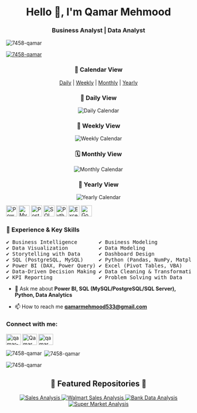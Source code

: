 <h1 align="center">Hello 👋, I'm Qamar Mehmood</h1>
<h3 align="center"> Business Analyst | Data Analyst</h3>

<p align="left"> <img src="https://komarev.com/ghpvc/?username=7458-qamar&label=Profile%20views&color=0e75b6&style=flat" alt="7458-qamar" /> </p>

<p align="left"> <a href="https://github.com/ryo-ma/github-profile-trophy"><img src="https://github-profile-trophy.vercel.app/?username=7458-qamar" alt="7458-qamar" /></a> </p>

<!-- Calendar View Selector -->
<h3 align="center">📅 Calendar View</h3>
<p align="center">
  <a href="#daily-view">Daily</a> |
  <a href="#weekly-view">Weekly</a> |
  <a href="#monthly-view">Monthly</a> |
  <a href="#yearly-view">Yearly</a>
</p>

<!-- Daily View -->
<h3 id="daily-view" align="center">📆 Daily View</h3>
<div align="center">
  <img src="https://via.placeholder.com/800x200?text=Daily+Calendar+View" alt="Daily Calendar">
</div>

<!-- Weekly View -->
<h3 id="weekly-view" align="center">📅 Weekly View</h3>
<div align="center">
  <img src="https://via.placeholder.com/800x400?text=Weekly+Calendar+View" alt="Weekly Calendar">
</div>

<!-- Monthly View -->
<h3 id="monthly-view" align="center">🗓 Monthly View</h3>
<div align="center">
  <img src="https://via.placeholder.com/800x600?text=Monthly+Calendar+View" alt="Monthly Calendar">
</div>

<!-- Yearly View -->
<h3 id="yearly-view" align="center">📅 Yearly View</h3>
<div align="center">
  <img src="https://via.placeholder.com/800x300?text=Yearly+Calendar+View" alt="Yearly Calendar">
</div>

<p align="left">
  <img src="https://img.icons8.com/color/48/000000/power-bi.png" alt="Power BI" width="30" height="30"/>
  <img src="https://img.icons8.com/color/48/000000/mysql-logo.png" alt="MySQL" width="30" height="30"/>
  <img src="https://img.icons8.com/color/48/postgreesql.png" alt="PostgreSQL" width="30" height="30"/>
  <img src="https://img.icons8.com/color/48/000000/microsoft-sql-server.png" alt="SQL Server" width="30" height="30"/>
  <img src="https://img.icons8.com/color/48/000000/python.png" alt="Python" width="30" height="30"/>
  <img src="https://img.icons8.com/color/48/000000/ms-excel.png" alt="Excel" width="30" height="30"/>
  <img src="https://img.icons8.com/color/48/google-sheets.png" alt="Google Sheets" width="30" height="30"/>
</p>

<h3 align="left">💼 Experience & Key Skills</h3>

<pre>
✔ Business Intelligence       ✔ Business Modeling  
✔ Data Visualization          ✔ Data Modeling  
✔ Storytelling with Data      ✔ Dashboard Design  
✔ SQL (PostgreSQL, MySQL)     ✔ Python (Pandas, NumPy, Matplotlib, Beautiful Soup)  
✔ Power BI (DAX, Power Query) ✔ Excel (Pivot Tables, VBA)  
✔ Data-Driven Decision Making ✔ Data Cleaning & Transformation  
✔ KPI Reporting               ✔ Problem Solving with Data  
</pre>

- 💬 Ask me about **Power BI, SQL (MySQL/PostgreSQL/SQL Server), Python, Data Analytics**

- 📫 How to reach me **qamarmehmood533@gmail.com**

<h3 align="left">Connect with me:</h3>
<p align="left">
  <a href="https://linkedin.com/in/qamar-mehmood-a47bb625b" target="blank"><img align="center" src="https://raw.githubusercontent.com/rahuldkjain/github-profile-readme-generator/master/src/images/icons/Social/linked-in-alt.svg" alt="qamar-mehmood-a47bb625b" height="30" width="40" /></a>
  <a href="https://www.youtube.com/@Qamar_Mehmood" target="blank"><img align="center" src="https://raw.githubusercontent.com/rahuldkjain/github-profile-readme-generator/master/src/images/icons/Social/youtube.svg" alt="Qamar Mehmood" height="30" width="40" /></a>
  <a href="https://www.instagram.com/qamar_mehmood_/?igsh=MWx1d3ZvdXllMXV0Yw%3D%3D" target="blank"><img align="center" src="https://raw.githubusercontent.com/rahuldkjain/github-profile-readme-generator/master/src/images/icons/Social/instagram.svg" alt="qamar_mehmood_" height="30" width="40" /></a>
</p>

<p><img align="left" src="https://github-readme-stats.vercel.app/api/top-langs?username=7458-qamar&show_icons=true&locale=en&layout=compact" alt="7458-qamar" /></p>

<p>&nbsp;<img align="center" src="https://github-readme-stats.vercel.app/api?username=7458-qamar&show_icons=true&locale=en" alt="7458-qamar" /></p>

<p><img align="center" src="https://github-readme-streak-stats.herokuapp.com/?user=7458-qamar&" alt="7458-qamar" /></p>

<h2 align="center">🌟 Featured Repositories 🌟</h2>

<p align="center">
  <a href="https://github.com/7458-Qamar/Sales">
    <img src="https://github-readme-stats.vercel.app/api/pin/?username=7458-Qamar&repo=Sales&theme=dark" alt="Sales Analysis" />
  </a>
  <a href="https://github.com/7458-Qamar/walmart_Sales_analysis">
    <img src="https://github-readme-stats.vercel.app/api/pin/?username=7458-Qamar&repo=walmart_Sales_analysis&theme=dark" alt="Walmart Sales Analysis" />
  </a>
  <a href="https://github.com/7458-Qamar/Bank_Data_Analysis">
    <img src="https://github-readme-stats.vercel.app/api/pin/?username=7458-Qamar&repo=Bank_Data_Analysis&theme=dark" alt="Bank Data Analysis" />
  </a>
  <a href="https://github.com/7458-Qamar/Super_International_Market">
    <img src="https://github-readme-stats.vercel.app/api/pin/?username=7458-Qamar&repo=Super_International_Market&theme=dark" alt="Super Market Analysis" />
  </a>
</p>
